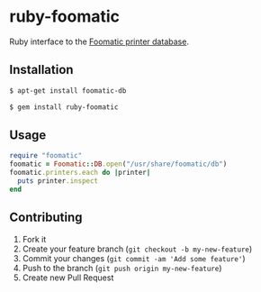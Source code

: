 # ruby-foomatic

Ruby interface to the [Foomatic printer database](http://www.linuxfoundation.org/collaborate/workgroups/openprinting/databasefoomatic).

## Installation

```bash
$ apt-get install foomatic-db
```

```bash
$ gem install ruby-foomatic
```

## Usage

```ruby
require "foomatic"
foomatic = Foomatic::DB.open("/usr/share/foomatic/db")
foomatic.printers.each do |printer|
  puts printer.inspect
end
```

## Contributing

1. Fork it
2. Create your feature branch (`git checkout -b my-new-feature`)
3. Commit your changes (`git commit -am 'Add some feature'`)
4. Push to the branch (`git push origin my-new-feature`)
5. Create new Pull Request
